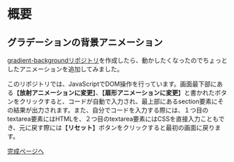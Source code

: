 # 概要

## グラデーションの背景アニメーション

[gradient-backgroundリポジトリ](https://github.com/YScyber/gradient-background/ "リポジトリのページへ")を作成したら、動かしたくなったのでちょっとしたアニメーションを追加してみました。

このリポジトリでは、JavaScriptでDOM操作を行っています。画面最下部にある【**放射アニメーションに変更**】、【**扇形アニメーションに変更**】と書かれたボタンをクリックすると、コードが自動で入力され、最上部にあるsection要素にその結果が出力されます。また、自分でコードを入力する際には、１つ目のtextarea要素にはHTMLを、２つ目のtextarea要素にはCSSを直接入力こともでき、元に戻す際には【**リセット**】ボタンをクリックすると最初の画面に戻ります。


[完成ページへ](https://yscyber.github.io/gradient-background-animations/ "https://yscyber.github.io/gradient-background-animations/")
